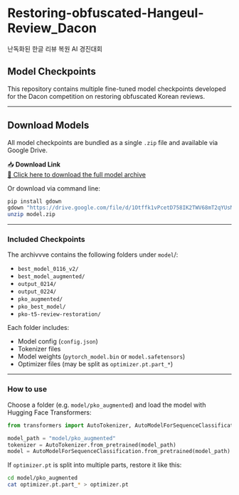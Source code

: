 # Restoring-obfuscated-Hangeul-Review_Dacon
난독화된 한글 리뷰 복원 AI 경진대회 

## Model Checkpoints
This repository contains multiple fine-tuned model checkpoints developed for the Dacon competition on restoring obfuscated Korean reviews.

---
## Download Models
All model checkpoints are bundled as a single `.zip` file and available via Google Drive. 

📥 **Download Link**  
[🔗 Click here to download the full model archive](https://drive.google.com/file/d/1Otffk1vPcetD758IK2TWV68mT2qYUsMP/view?usp=drive_link)

Or download via command line:
```bash
pip install gdown
gdown "https://drive.google.com/file/d/1Otffk1vPcetD758IK2TWV68mT2qYUsMP/view?usp=drive_link" --output model.zip
unzip model.zip
```
---
### Included Checkpoints
The archivvve contains the following folders under `model`/:
- `best_model_0116_v2/`
- `best_model_augmented/`
- `output_0214/`
- `output_0224/`
- `pko_augmented/`
- `pko_best_model/`
- `pko-t5-review-restoration/`

Each folder includes:

- Model config (`config.json`)
- Tokenizer files
- Model weights (`pytorch_model.bin` or `model.safetensors`)
- Optimizer files (may be split as `optimizer.pt.part_*`)

---
### How to use

Choose a folder (e.g. `model/pko_augmented`) and load the model with Hugging Face Transformers:

```python
from transformers import AutoTokenizer, AutoModelForSequenceClassification

model_path = "model/pko_augmented"
tokenizer = AutoTokenizer.from_pretrained(model_path)
model = AutoModelForSequenceClassification.from_pretrained(model_path)
```

If `optimizer.pt` is split into multiple parts, restore it like this:
```bash
cd model/pko_augmented
cat optimizer.pt.part_* > optimizer.pt
```
